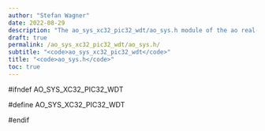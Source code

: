 ```yaml
---
author: "Stefan Wagner"
date: 2022-08-29
description: "The ao_sys_xc32_pic32_wdt/ao_sys.h module of the ao real-time operating system."
draft: true
permalink: /ao_sys_xc32_pic32_wdt/ao_sys.h/ 
subtitle: "<code>ao_sys_xc32_pic32_wdt</code>"
title: "<code>ao_sys.h</code>"
toc: true
---
```


#ifndef AO_SYS_XC32_PIC32_WDT

#define AO_SYS_XC32_PIC32_WDT

#endif

